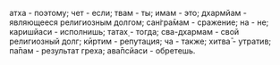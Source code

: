 атха - поэтому; чет - если; твам - ты; имам - это; дхармйам - являющееся религиозным долгом; сан̇гра̄мам - сражение; на - не; каришйаси - исполнишь; татах̣ - тогда; сва-дхармам - свой религиозный долг; кӣртим - репутация; ча - также; хитва̄ - утратив; па̄пам - результат греха; ава̄псйаси - обретешь.
